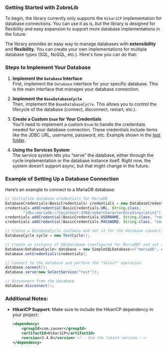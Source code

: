 ### **Getting Started with ZobreLib**

To begin, the library currently only supports the `HikariCP` implementation for database connections. You can use it as is, but the library is designed for flexibility and easy expansion to support more database implementations in the future.

The library provides an easy way to manage databases with **extensibility** and **flexibility**. You can create your own implementations for multiple database types (SQL, NoSQL, etc.). Here's how you can do that:

### Steps to Implement Your Database

1. **Implement the `Database` Interface**  
   First, implement the `Database` interface for your specific database. This is the main interface that manages your database connection.

2. **Implement the `BaseDatabaseCycle`**  
   Then, implement the `BaseDatabaseCycle`. This allows you to control the lifecycle of the database (connect, disconnect, restart, etc.).

3. **Create a Custom `Enum` for Your Credentials**  
   You’ll need to implement a custom `Enum` to handle the credentials needed for your database connection. These credentials include items like the JDBC URL, username, password, etc. Example shown in the [test folder](https://github.com/a8kj7sea/zobrelib/blob/main/test/BasicCredentials.java).

4. **Using the Services System**  
   The service system lets you “serve” the database, either through the cycle implementation or the database instance itself. Right now, the system doesn’t support async, but that might change in the future.

### Example of Setting Up a Database Connection

Here’s an example to connect to a MariaDB database:

```java
// Initialize database credentials for MariaDB
DatabaseCredentials<BasicCredentials> credentials = new DatabaseCredentialsImpl<>();
credentials.addCredential(BasicCredentials.URL, String.class,
        "jdbc:mariadb://localhost:3308/zobe?characterEncoding=latin1");
credentials.addCredential(BasicCredentials.USERNAME, String.class, "root");
credentials.addCredential(BasicCredentials.PASSWORD, String.class, "easypass");

// Create a DatabaseCycle instance and set it for the database connection
DatabaseCycle cycle = new TestCycle();

// Create an instance of SQLDatabase (configured for MariaDB) and set the credentials
Database<DatabaseCycle> database = new SimpleSQLDatabase<>("mariadb", cycle);
database.setCredentials(credentials);

// Connect to the database and perform the "Select" operation
database.connect();
database.serve(new SelectService("test"));

// Disconnect from the database
database.disconnect();
```

### Additional Notes:

- **HikariCP Support:** Make sure to include the HikariCP dependency in your project:
  
  ```xml
  <dependency>
      <groupId>com.zaxxer</groupId>
      <artifactId>HikariCP</artifactId>
      <version>3.4.0</version> <!-- Use the latest version -->
  </dependency>
  ```